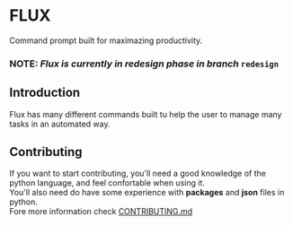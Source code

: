 # FLUX
Command prompt built for maximazing productivity.

### NOTE: _Flux is currently in redesign phase in branch_ `redesign`
<!-- ![Flux logo](img/Flux_logo.png) -->

## Introduction
Flux has many different commands built tu help the user to manage many tasks in an automated way.

## Contributing

If you want to start contributing, you'll need a good knowledge of the python language, 
and feel confortable when using it.  
You'll also need do have some experience with __packages__ and __json__ files in python.  
Fore more information check [CONTRIBUTING.md](CONTRIBUTING.md)